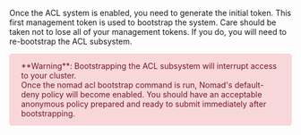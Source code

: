 <style type="text/css">
.alert {
    position: relative;
    padding: .75rem 1.25rem;
    margin-bottom: 1rem;
    border: 1px solid transparent;
    border-radius: .25rem;
}

.alert-danger {
    color: #721c24;
    background-color: #f8d7da;
    border-color: #f5c6cb;

</style>

Once the ACL system is enabled, you need to generate the initial token. This
first management token is used to bootstrap the system. Care should be taken not
to lose all of your management tokens. If you do, you will need to re-bootstrap
the ACL subsystem.

<div class="alert alert-danger">
**Warning**: Bootstrapping the ACL subsystem will interrupt access to your cluster.
<br />
Once the nomad acl bootstrap command is run, Nomad's default-deny policy will
become enabled. You should have an acceptable anonymous policy prepared and
ready to submit immediately after bootstrapping.
</div>

